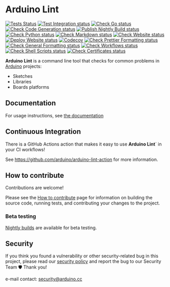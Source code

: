# Arduino Lint

[![Tests Status](https://github.com/arduino/arduino-lint/workflows/Run%20tests/badge.svg)](https://github.com/arduino/arduino-lint/actions?workflow=Run+tests)
[![Test Integration status](https://github.com/arduino/arduino-lint/actions/workflows/test-go-integration-task.yml/badge.svg)](https://github.com/arduino/arduino-lint/actions/workflows/test-go-integration-task.yml)
[![Check Go status](https://github.com/arduino/arduino-lint/actions/workflows/check-go-task.yml/badge.svg)](https://github.com/arduino/arduino-lint/actions/workflows/check-go-task.yml)
[![Check Code Generation status](https://github.com/arduino/arduino-lint/actions/workflows/check-code-generation-task.yml/badge.svg)](https://github.com/arduino/arduino-lint/actions/workflows/check-code-generation-task.yml)
[![Publish Nightly Build status](https://github.com/arduino/arduino-lint/actions/workflows/publish-go-nightly-task.yml/badge.svg)](https://github.com/arduino/arduino-lint/actions/workflows/publish-go-nightly-task.yml)
[![Check Python status](https://github.com/arduino/arduino-lint/actions/workflows/check-python-task.yml/badge.svg)](https://github.com/arduino/arduino-lint/actions/workflows/check-python-task.yml)
[![Check Markdown status](https://github.com/arduino/arduino-lint/actions/workflows/check-markdown-task.yml/badge.svg)](https://github.com/arduino/arduino-lint/actions/workflows/check-markdown-task.yml)
[![Check Website status](https://github.com/arduino/arduino-lint/actions/workflows/check-mkdocs-task.yml/badge.svg)](https://github.com/arduino/arduino-lint/actions/workflows/check-mkdocs-task.yml)
[![Deploy Website status](https://github.com/arduino/arduino-lint/actions/workflows/deploy-cobra-mkdocs-versioned-poetry.yml/badge.svg)](https://github.com/arduino/arduino-lint/actions/workflows/deploy-cobra-mkdocs-versioned-poetry.yml)
[![Codecov](https://codecov.io/gh/arduino/arduino-lint/branch/main/graph/badge.svg?token=nprqPQMbdh)](https://codecov.io/gh/arduino/arduino-lint)
[![Check Prettier Formatting status](https://github.com/arduino/arduino-lint/actions/workflows/check-prettier-formatting-task.yml/badge.svg)](https://github.com/arduino/arduino-lint/actions/workflows/check-prettier-formatting-task.yml)
[![Check General Formatting status](https://github.com/arduino/arduino-lint/actions/workflows/check-general-formatting-task.yml/badge.svg)](https://github.com/arduino/arduino-lint/actions/workflows/check-general-formatting-task.yml)
[![Check Workflows status](https://github.com/arduino/arduino-lint/actions/workflows/check-workflows-task.yml/badge.svg)](https://github.com/arduino/arduino-lint/actions/workflows/check-workflows-task.yml)
[![Check Shell Scripts status](https://github.com/arduino/arduino-lint/actions/workflows/check-shell-task.yml/badge.svg)](https://github.com/arduino/arduino-lint/actions/workflows/check-shell-task.yml)
[![Check Certificates status](https://github.com/arduino/arduino-lint/actions/workflows/check-certificates.yml/badge.svg)](https://github.com/arduino/arduino-lint/actions/workflows/check-certificates.yml)

**Arduino Lint** is a command line tool that checks for common problems in [Arduino](https://www.arduino.cc/) projects:

- Sketches
- Libraries
- Boards platforms

## Documentation

For usage instructions, see [the documentation](https://arduino.github.io/arduino-lint/latest/)

## Continuous Integration

There is a GitHub Actions action that makes it easy to use **Arduino Lint**` in your CI workflows!

See https://github.com/arduino/arduino-lint-action for more information.

## How to contribute

Contributions are welcome!

Please see the [How to contribute](https://arduino.github.io/arduino-lint/latest/CONTRIBUTING/) page for information on
building the source code, running tests, and contributing your changes to the project.

### Beta testing

[Nightly builds](https://arduino.github.io/arduino-lint/latest/installation/#nightly-builds) are available for beta
testing.

## Security

If you think you found a vulnerability or other security-related bug in this project, please read our
[security policy](https://github.com/arduino/arduino-lint/security/policy) and report the bug to our Security Team 🛡️
Thank you!

e-mail contact: security@arduino.cc
